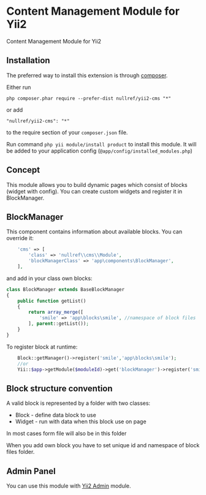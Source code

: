 Content Management Module for Yii2
====================
Content Management Module for Yii2

Installation
------------

The preferred way to install this extension is through [composer](http://getcomposer.org/download/).

Either run

```
php composer.phar require --prefer-dist nullref/yii2-cms "*"
```

or add

```
"nullref/yii2-cms": "*"
```

to the require section of your `composer.json` file.

Run command `php yii module/install product` to install this module. It will be added to your application config (`@app/config/installed_modules.php`)

Concept
-------

This module allows you to build dynamic pages which consist of blocks (widget with config).
You can create custom widgets and register it in BlockManager.


BlockManager
------------

This component contains information about available blocks.
You can override it:

```php
    'cms' => [
        'class' => 'nullref\\cms\\Module',
        'blockManagerClass' => 'app\components\BlockManager',
    ],
```

and add in your class own blocks:

```php
class BlockManager extends BaseBlockManager
{
    public function getList()
    {
        return array_merge([
            'smile' => 'app\blocks\smile', //namespace of block files
        ], parent::getList());
    }
}
```

To register block at runtime:

```php
    Block::getManager()->register('smile','app\blocks\smile');
    //or
    Yii::$app->getModule($moduleId)->get('blockManager')->register('smile','app\blocks\smile');
```



Block structure convention
--------------------------

 A valid block is represented by a folder with two classes:

- Block - define data block to use
- Widget - run with data when this block use on page

In most cases form file will also be in this folder

When you add own block you have to set unique id and namespace of block files folder.



Admin Panel
----------------------------

You can use this module with [Yii2 Admin](https://github.com/NullRefExcep/yii2-admin) module.
